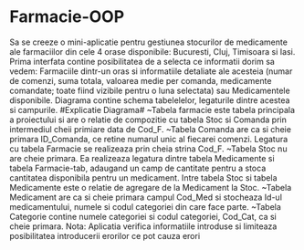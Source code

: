 # Farmacie-OOP
 Sa se creeze o mini-aplicatie pentru gestiunea stocurilor de medicamente ale farmaciilor din cele 4 orase disponibile: Bucuresti, Cluj, Timisoara si Iasi.  Prima interfata contine posibilitatea de a selecta ce informatii dorim sa vedem: Farmaciile dintr-un oras si informatiile detaliate ale acesteia (numar de comenzi, suma totala, valoarea medie per comanda, medicamente comandate; toate fiind vizibile pentru o luna selectata) sau Medicamentele disponibile.  Diagrama contine schema tabelelelor, legaturile dintre acestea si campurile.  #Explicatie Diagrama#  ~Tabela farmacie este tabela principala a proiectului si are o relatie de compozitie cu tabela Stoc si Comanda prin intermediul cheii primiare data de Cod_F.  ~Tabela Comanda are ca si cheie primara ID_Comanda, ce retine numarul unic al fiecarei comenzi. Legatura cu tabela Farmacie se realizeaza prin cheia strina Cod_F.  ~Tabela Stoc nu are cheie primara. Ea realizeaza legatura dintre tabela Medicamente si tabela Farmacie-tab, adaugand un camp de cantitate pentru a stoca cantitatea disponibila pentru un medicament. Intre tabela Stoc si tabela Medicamente este o relatie de agregare de la Medicament la Stoc.  ~Tabela Medicament are ca si cheie primara campul Cod_Med si stocheaza Id-ul medicamentului, numele si codul categoriei din care face parte.  ~Tabela Categorie contine numele categoriei si codul categoriei, Cod_Cat, ca si cheie primara.  Nota: Aplicatia verifica informatiile introduse si limiteaza posibilitatea introducerii erorilor ce pot cauza erori
